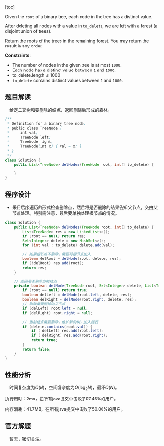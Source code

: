 [toc]

Given the `root` of a binary tree, each node in the tree has a distinct value.

After deleting all nodes with a value in `to_delete`, we are left with a forest (a disjoint union of trees).

Return the roots of the trees in the remaining forest.  You may return the result in any order.



**Constraints**:

* The number of nodes in the given tree is at most `1000`.
* Each node has a distinct value between `1` and `1000`.
* $\text{to_delete.length} \le 1000$
* `to_delete` contains distinct values between `1` and `1000`.



## 题目解读

&emsp;给定二叉树和要删除的结点，返回删除后形成的森林。

```java
/**
 * Definition for a binary tree node.
 * public class TreeNode {
 *     int val;
 *     TreeNode left;
 *     TreeNode right;
 *     TreeNode(int x) { val = x; }
 * }
 */
class Solution {
    public List<TreeNode> delNodes(TreeNode root, int[] to_delete) {

    }
}
```

## 程序设计

* 采用后序遍历的形式检查删除点，然后将是否删除的结果告知父节点，交由父节点处理。特别需注意，最后要单独处理根节点的情况。

```java
class Solution {
    public List<TreeNode> delNodes(TreeNode root, int[] to_delete) {
        List<TreeNode> res = new LinkedList<>();
        if (root == null) return res;
        Set<Integer> delete = new HashSet<>();
        for (int val : to_delete) delete.add(val);

        // 如果根节点不删除，需要将根节点加入
        boolean delRoot = delNode(root, delete, res);
        if (!delRoot) res.add(root);
        return res;
    }

    // 返回是否删除当前结点
    private boolean delNode(TreeNode root, Set<Integer> delete, List<TreeNode> res) {
        if (root == null) return true;
        boolean delLeft = delNode(root.left, delete, res);
        boolean delRight = delNode(root.right, delete, res);
        // 删除需要删除的子节点
        if (delLeft) root.left = null;
        if (delRight) root.right = null;

        // 当前结点需要删除，维护新的树，加入链表
        if (delete.contains(root.val)) {
            if (!delLeft) res.add(root.left);
            if (!delRight) res.add(root.right);
            return true;
        }
        return false;
    }
}
```

## 性能分析

&emsp;时间复杂度为$O(N)$，空间复杂度为$O(\log_2N)$，最坏$O(N)$。

执行用时：2ms，在所有java提交中击败了97.45%的用户。

内存消耗：41.7MB，在所有java提交中击败了50.00%的用户。

## 官方解题

&emsp;暂无，密切关注。